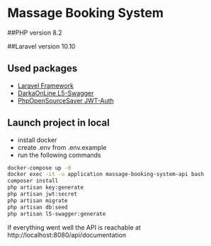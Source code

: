 # Massage Booking System

##PHP version
8.2

##Laravel version
10.10

## Used packages

- [Laravel Framework](https://github.com/laravel/framework)
- [DarkaOnLine L5-Swagger](https://github.com/DarkaOnLine/L5-Swagger)
- [PhpOpenSourceSaver JWT-Auth](https://github.com/PHP-Open-Source-Saver/jwt-auth)

## Launch project in local

- install docker
- create .env from .env.example
- run the following commands

```bash
docker-compose up -d
docker exec -it -u application massage-booking-system-api bash
composer install
php artisan key:generate
php artisan jwt:secret
php artisan migrate
php artisan db:seed
php artisan l5-swagger:generate
```

If everything went well the API is reachable at http://localhost:8080/api/documentation
